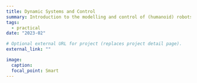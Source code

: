 ```yaml
---
title: Dynamic Systems and Control
summary: Introduction to the modelling and control of (humanoid) robots on simulators and in real life.
tags:
  - practical
date: "2023-02"

# Optional external URL for project (replaces project detail page).
external_link: ""

image:
  caption: 
  focal_point: Smart
---
```

